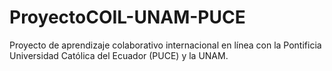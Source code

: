 # ProyectoCOIL-UNAM-PUCE
Proyecto de aprendizaje colaborativo internacional en línea con la Pontificia Universidad Católica del Ecuador (PUCE) y la UNAM.
